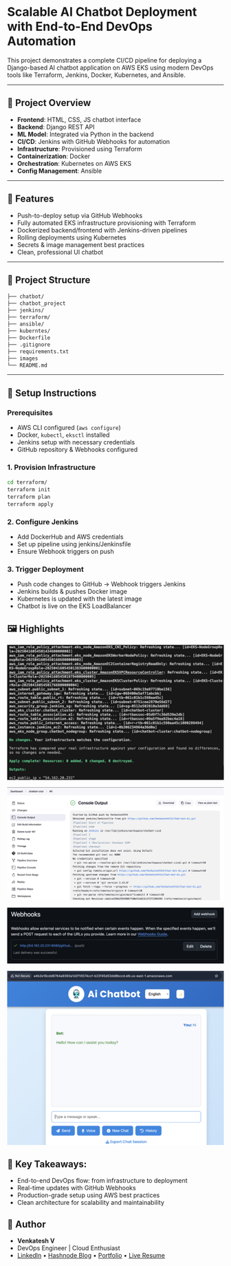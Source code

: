 # Scalable AI Chatbot Deployment with End-to-End DevOps Automation

This project demonstrates a complete CI/CD pipeline for deploying a Django-based AI chatbot application on AWS EKS using modern DevOps tools like Terraform, Jenkins, Docker, Kubernetes, and Ansible.

---

## 🚀 Project Overview

- **Frontend**: HTML, CSS, JS chatbot interface  
- **Backend**: Django REST API  
- **ML Model**: Integrated via Python in the backend  
- **CI/CD**: Jenkins with GitHub Webhooks for automation  
- **Infrastructure**: Provisioned using Terraform  
- **Containerization**: Docker  
- **Orchestration**: Kubernetes on AWS EKS  
- **Config Management**: Ansible  

---

## 📌 Features

- Push-to-deploy setup via GitHub Webhooks  
- Fully automated EKS infrastructure provisioning with Terraform  
- Dockerized backend/frontend with Jenkins-driven pipelines  
- Rolling deployments using Kubernetes  
- Secrets & image management best practices  
- Clean, professional UI chatbot  

---

## 📁 Project Structure
```
├── chatbot/                
├── chatbot_project
├── jenkins/                
├── terraform/              
├── ansible/               
├── kuberntes/               
├── Dockerfile              
├── .gitignore              
├── requirements.txt
├── images
└── README.md               
```

---

## 🔧 Setup Instructions

### Prerequisites

- AWS CLI configured (`aws configure`)  
- Docker, `kubectl`, `eksctl` installed  
- Jenkins setup with necessary credentials  
- GitHub repository & Webhooks configured  

### 1. Provision Infrastructure

```bash
cd terraform/
terraform init
terraform plan
terraform apply
```
### 2. Configure Jenkins
- Add DockerHub and AWS credentials
- Set up pipeline using jenkins/Jenkinsfile 
- Ensure Webhook triggers on push

### 3. Trigger Deployment
- Push code changes to GitHub → Webhook triggers Jenkins
- Jenkins builds & pushes Docker image
- Kubernetes is updated with the latest image
- Chatbot is live on the EKS LoadBalancer

## 🖼️ Highlights
![terraform output](images/terraform-output.JPG)

![jenkins](images/jenkins-output.JPG)

![webhooks](images/webhooks.JPG)

![Final App](images/final-devops-app.JPG)

## 📌 Key Takeaways:
- End-to-end DevOps flow: from infrastructure to deployment
- Real-time updates with GitHub Webhooks
- Production-grade setup using AWS best practices
- Clean architecture for scalability and maintainability

## 🤝 Author
- **Venkatesh V**
- DevOps Engineer | Cloud Enthusiast
- [LinkedIn](https://www.linkedin.com/in/venky-venkatesh) • [Hashnode Blog](https://devops-automation.hashnode.dev/building-an-end-to-end-devops-pipeline-on-aws-with-jenkins-docker-kubernetes-terraform-and-ansible) • [Portfolio](https://www.venky-devops-engineer-vde.xyz/) • [Live Resume](https://www.ganeshinfo.life/)